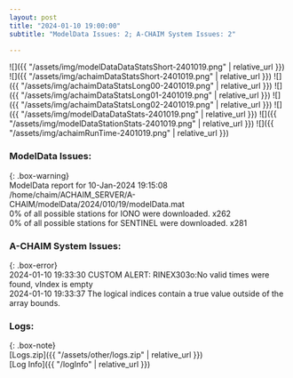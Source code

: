 ```yaml
---
layout: post
title: "2024-01-10 19:00:00"
subtitle: "ModelData Issues: 2; A-CHAIM System Issues: 2"

---
```


![]({{ "/assets/img/modelDataDataStatsShort-2401019.png" | relative_url }})
![]({{ "/assets/img/achaimDataStatsShort-2401019.png" | relative_url }})
![]({{ "/assets/img/achaimDataStatsLong00-2401019.png" | relative_url }})
![]({{ "/assets/img/achaimDataStatsLong01-2401019.png" | relative_url }})
![]({{ "/assets/img/achaimDataStatsLong02-2401019.png" | relative_url }})
![]({{ "/assets/img/modelDataDataStats-2401019.png" | relative_url }})
![]({{ "/assets/img/modelDataStationStats-2401019.png" | relative_url }})
![]({{ "/assets/img/achaimRunTime-2401019.png" | relative_url }})


### ModelData Issues:  
  
{: .box-warning}  
 ModelData report for 10-Jan-2024 19:15:08   
 /home/chaim/ACHAIM_SERVER/A-CHAIM/modelData/2024/010/19/modelData.mat   
 0% of all possible stations for IONO were downloaded. x262   
 0% of all possible stations for SENTINEL were downloaded. x281   
  
### A-CHAIM System Issues:  
  
{: .box-error}  
2024-01-10 19:33:30 CUSTOM ALERT: RINEX303o:No valid times were found, vIndex is empty  
2024-01-10 19:33:37 The logical indices contain a true value outside of the array bounds.  

### Logs:  
  
{: .box-note}  
[Logs.zip]({{ "/assets/other/logs.zip" | relative_url }})  
[Log Info]({{ "/logInfo" | relative_url }})  
